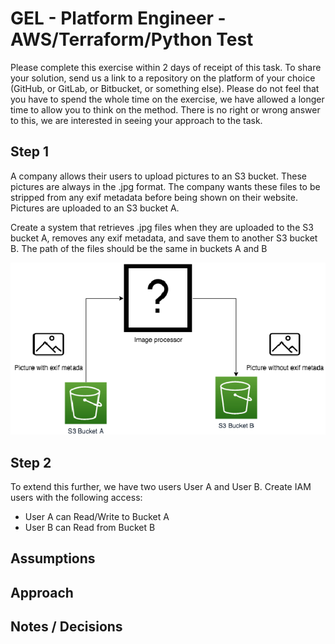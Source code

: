 # GEL - Platform Engineer - AWS/Terraform/Python Test

Please complete this exercise within 2 days of receipt of this task. To share your solution, send us a link to a repository on the platform of your
choice (GitHub, or GitLab, or Bitbucket, or something else). Please do not feel that you have to spend the whole time on the exercise, we have
allowed a longer time to allow you to think on the method. There is no right or wrong answer to this, we are interested in seeing your approach to
the task.

## Step 1

A company allows their users to upload pictures to an S3 bucket. These pictures are always in the .jpg format. The company wants these files to be
stripped from any exif metadata before being shown on their website. Pictures are uploaded to an S3 bucket A.

Create a system that retrieves .jpg files when they are uploaded to the S3 bucket A, removes any exif metadata, and save them to another S3 bucket
B. The path of the files should be the same in buckets A and B

![Architecture](./docs/architecture.png)

## Step 2

To extend this further, we have two users User A and User B. Create IAM users with the following access:

- User A can Read/Write to Bucket A
- User B can Read from Bucket B

## Assumptions


## Approach


## Notes / Decisions
